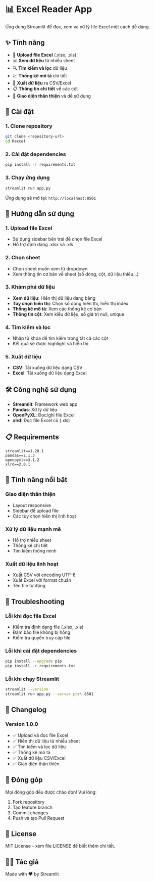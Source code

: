 # 📊 Excel Reader App

Ứng dụng Streamlit để đọc, xem và xử lý file Excel một cách dễ dàng.

## ✨ Tính năng

- 📁 **Upload file Excel** (.xlsx, .xls)
- 📊 **Xem dữ liệu** từ nhiều sheet
- 🔍 **Tìm kiếm và lọc** dữ liệu
- 📈 **Thống kê mô tả** chi tiết
- 💾 **Xuất dữ liệu** ra CSV/Excel
- 📋 **Thông tin chi tiết** về các cột
- 🎨 **Giao diện thân thiện** và dễ sử dụng

## 🚀 Cài đặt

### 1. Clone repository
```bash
git clone <repository-url>
cd Rexcel
```

### 2. Cài đặt dependencies
```bash
pip install -r requirements.txt
```

### 3. Chạy ứng dụng
```bash
streamlit run app.py
```

Ứng dụng sẽ mở tại: `http://localhost:8501`

## 📖 Hướng dẫn sử dụng

### 1. Upload file Excel
- Sử dụng sidebar bên trái để chọn file Excel
- Hỗ trợ định dạng .xlsx và .xls

### 2. Chọn sheet
- Chọn sheet muốn xem từ dropdown
- Xem thông tin cơ bản về sheet (số dòng, cột, dữ liệu thiếu...)

### 3. Khám phá dữ liệu
- **Xem dữ liệu**: Hiển thị dữ liệu dạng bảng
- **Tùy chọn hiển thị**: Chọn số dòng hiển thị, hiển thị index
- **Thống kê mô tả**: Xem các thống kê cơ bản
- **Thông tin cột**: Xem kiểu dữ liệu, số giá trị null, unique

### 4. Tìm kiếm và lọc
- Nhập từ khóa để tìm kiếm trong tất cả các cột
- Kết quả sẽ được highlight và hiển thị

### 5. Xuất dữ liệu
- **CSV**: Tải xuống dữ liệu dạng CSV
- **Excel**: Tải xuống dữ liệu dạng Excel

## 🛠️ Công nghệ sử dụng

- **Streamlit**: Framework web app
- **Pandas**: Xử lý dữ liệu
- **OpenPyXL**: Đọc/ghi file Excel
- **xlrd**: Đọc file Excel cũ (.xls)

## 📋 Requirements

```
streamlit==1.28.1
pandas==2.1.3
openpyxl==3.1.2
xlrd==2.0.1
```

## 🎯 Tính năng nổi bật

### Giao diện thân thiện
- Layout responsive
- Sidebar để upload file
- Các tùy chọn hiển thị linh hoạt

### Xử lý dữ liệu mạnh mẽ
- Hỗ trợ nhiều sheet
- Thống kê chi tiết
- Tìm kiếm thông minh

### Xuất dữ liệu linh hoạt
- Xuất CSV với encoding UTF-8
- Xuất Excel với format chuẩn
- Tên file tự động

## 🔧 Troubleshooting

### Lỗi khi đọc file Excel
- Kiểm tra định dạng file (.xlsx, .xls)
- Đảm bảo file không bị hỏng
- Kiểm tra quyền truy cập file

### Lỗi khi cài đặt dependencies
```bash
pip install --upgrade pip
pip install -r requirements.txt
```

### Lỗi khi chạy Streamlit
```bash
streamlit --version
streamlit run app.py --server.port 8501
```

## 📝 Changelog

### Version 1.0.0
- ✅ Upload và đọc file Excel
- ✅ Hiển thị dữ liệu từ nhiều sheet
- ✅ Tìm kiếm và lọc dữ liệu
- ✅ Thống kê mô tả
- ✅ Xuất dữ liệu CSV/Excel
- ✅ Giao diện thân thiện

## 🤝 Đóng góp

Mọi đóng góp đều được chào đón! Vui lòng:
1. Fork repository
2. Tạo feature branch
3. Commit changes
4. Push và tạo Pull Request

## 📄 License

MIT License - xem file LICENSE để biết thêm chi tiết.

## 👨‍💻 Tác giả

Made with ❤️ by Streamlit
